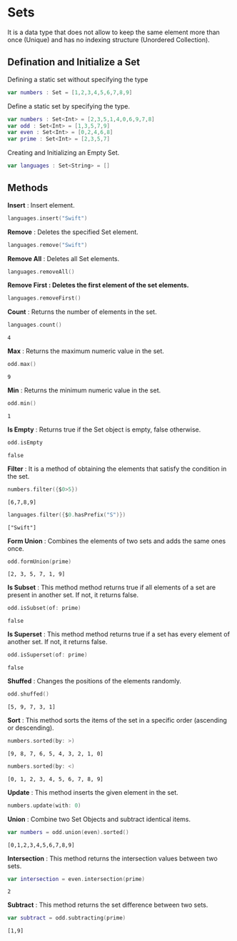 # Sets
It is a data type that does not allow to keep the same element more than once (Unique) and has no indexing structure (Unordered Collection).

## Defination and Initialize a Set
Defining a static set without specifying the type
``` swift
var numbers : Set = [1,2,3,4,5,6,7,8,9]
``` 
Define a static set by specifying the type.
``` swift
var numbers : Set<Int> = [2,3,5,1,4,0,6,9,7,8]
var odd : Set<Int> = [1,3,5,7,9]
var even : Set<Int> = [0,2,4,6,8]
var prime : Set<Int> = [2,3,5,7]
``` 
Creating and Initializing an Empty Set.
``` swift
var languages : Set<String> = []
```
## Methods
<b>Insert</b> : Insert element.
``` swift
languages.insert("Swift")
```
<b>Remove</b> : Deletes the specified Set element.
``` swift
languages.remove("Swift")
``` 
<b>Remove All</b> : Deletes all Set elements.
``` swift
languages.removeAll()
``` 
<b>Remove First : Deletes the first element of the set elements.</b>
``` swift
languages.removeFirst()
``` 
<b>Count</b> : Returns the number of elements in the set.
``` swift
languages.count()
```
```
4
```
<b>Max</b> : Returns the maximum numeric value in the set.
``` swift
odd.max()
```
```
9
```
<b>Min</b> : Returns the minimum numeric value in the set.
``` swift
odd.min()
```
```
1
```
<b>Is Empty</b> : Returns true if the Set object is empty, false otherwise.
``` swift
odd.isEmpty
```
```
false
```
<b>Filter</b> : It is a method of obtaining the elements that satisfy the condition in the set.
``` swift
numbers.filter({$0>5})
``` 
```
[6,7,8,9]
```
```swift
languages.filter({$0.hasPrefix("S")})
```
```
["Swift"]
```
<b>Form Union</b> : Combines the elements of two sets and adds the same ones once.
``` swift
odd.formUnion(prime)
``` 
```
[2, 3, 5, 7, 1, 9]
``` 
<b>Is Subset</b> : This method method returns true if all elements of a set are present in another set. If not, it returns false.
``` swift
odd.isSubset(of: prime)
``` 
```
false
``` 
<b>Is Superset</b> : This method method returns true if a set has every element of another set. If not, it returns false.
``` swift
odd.isSuperset(of: prime)
``` 
```
false
``` 
<b>Shuffed</b> : Changes the positions of the elements randomly.
``` swift
odd.shuffed()
``` 
```
[5, 9, 7, 3, 1]
``` 
<b>Sort</b> : This method sorts the items of the set in a specific order (ascending or descending).
``` swift
numbers.sorted(by: >)
``` 
```
[9, 8, 7, 6, 5, 4, 3, 2, 1, 0]
``` 
``` swift
numbers.sorted(by: <)
``` 
```
[0, 1, 2, 3, 4, 5, 6, 7, 8, 9]
```
<b>Update</b> : This method inserts the given element in the set.
``` swift
numbers.update(with: 0)
```
<b>Union</b> : Combine two Set Objects and subtract identical items.
``` swift
var numbers = odd.union(even).sorted()
``` 
```
[0,1,2,3,4,5,6,7,8,9]
``` 
<b>Intersection</b> : This method returns the intersection values between two sets.
``` swift
var intersection = even.intersection(prime)
``` 
```
2
``` 
<b>Subtract</b> : This method returns the set difference between two sets.
``` swift
var subtract = odd.subtracting(prime)
``` 
```
[1,9]
``` 
